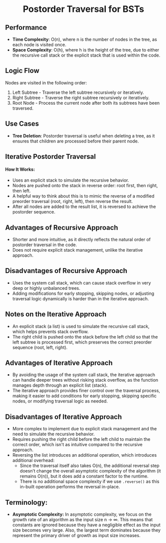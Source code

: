 <h1 align="center">Postorder Traversal for BSTs</h1>

## Performance
- **Time Complexity**: O(n), where n is the number of nodes in the tree, as each node is visited once.
- **Space Complexity**: O(h), where h is the height of the tree, due to either the recursive call stack or the explicit stack that is used within the code.

## Logic Flow
Nodes are visited in the following order:
1. Left Subtree - Traverse the left subtree recursively or iteratively.
2. Right Subtree - Traverse the right subtree recursively or iteratively.
3. Root Node - Process the current node after both its subtrees have been traversed.

## Use Cases
- **Tree Deletion**: Postorder traversal is useful when deleting a tree, as it ensures that children are processed before their parent node.

## Iterative Postorder Traversal
#### How It Works:
- Uses an explicit stack to simulate the recursive behavior.
- Nodes are pushed onto the stack in reverse order: root first, then right, then left. 
- A helpful way to think about this is to mimic the reverse of a modified preorder traversal (root, right, left), then reverse the result.
- After all nodes are added to the result list, it is reversed to achieve the postorder sequence.

## Advantages of Recursive Approach
- Shorter and more intuitive, as it directly reflects the natural order of postorder traversal in the code.
- Does not require explicit stack management, unlike the iterative approach.

## Disadvantages of Recursive Approach
- Uses the system call stack, which can cause stack overflow in very deep or highly unbalanced trees.
- Adding modifications for early stopping, skipping nodes, or adjusting traversal logic dynamically is harder than in the iterative approach.

## Notes on the Iterative Approach
- An explicit stack (a list) is used to simulate the recursive call stack, which helps prevents stack overflow.
- The right child is pushed onto the stack before the left child so that the left subtree is processed first, which preserves the correct preorder sequence (root, left, right).

## Advantages of Iterative Approach
- By avoiding the usage of the system call stack, the iterative approach can handle deeper trees without risking stack overflow, as the function manages depth through an explicit list (stack).
- The iterative approach provides finer control over the traversal process, making it easier to add conditions for early stopping, skipping specific nodes, or modifying traversal logic as needed.

## Disadvantages of Iterative Approach
- More complex to implement due to explicit stack management and the need to simulate the recursive behavior.
- Requires pushing the right child before the left child to maintain the correct order, which isn't as intuitive compared to the recursive approach.
- Reversing the list introduces an additional operation, which introduces additional overhead:
	- Since the traversal itself also takes O(n), the additional reversal step doesn’t change the overall asymptotic complexity of the algorithm (it remains O(n)), but it does add a constant factor to the runtime.
	- There is no additional space complexity if we use `.reverse()` as this in-built operation performs the reversal in-place.

## Terminology:
- **Asymptotic Complexity:** In asymptotic complexity, we focus on the growth rate of an algorithm as the input size n -> ∞. This means that constants are ignored because they have a negligible effect as the input size becomes very large. Also, the largest term dominates because they represent the primary driver of growth as input size increases.

